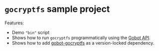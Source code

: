 # `gocryptfs` sample project

Features:

- Demo `"bin"` script
- Shows how to run `gocryptfs` programmatically using the [Gobot API](https://github.com/benallfree/gobot/tree/v1.0.0-alpha.36/docs/readme.md).
- Shows how to add [gobot-gocryptfs](https://www.npmjs.com/package/gobot-gocryptfs) as a version-locked dependency.
